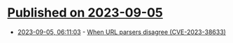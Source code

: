 # [Published on 2023-09-05](index.md)

* [2023-09-05, 06:11:03](https://lobste.rs/s/ebfljz/when_url_parsers_disagree_cve_2023_38633) - [When URL parsers disagree (CVE-2023-38633)](https://www.canva.dev/blog/engineering/when-url-parsers-disagree-cve-2023-38633/)
